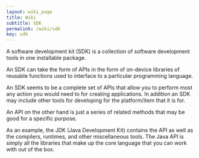 ```yaml
---
layout: wiki_page
title: Wiki
subtitle: SDK
permalink: /wiki/sdk
key: sdk
---
```


A software development kit (SDK) is a collection of software development tools 
in one installable package.

An SDK can take the form of APIs in the form of on-device libraries of reusable 
functions used to interface to a particular programming language.

An SDK seems to be a complete set of APIs that allow you to perform most any action you would need to for creating applications. In addition an SDK may include other tools for developing for the platform/item that it is for.

An API on the other hand is just a series of related methods that may be good for a specific purpose.

As an example, the JDK (Java Development Kit) contains the API as well as the compilers, runtimes, and other miscellaneous tools. The Java API is simply all the libraries that make up the core language that you can work with out of the box.